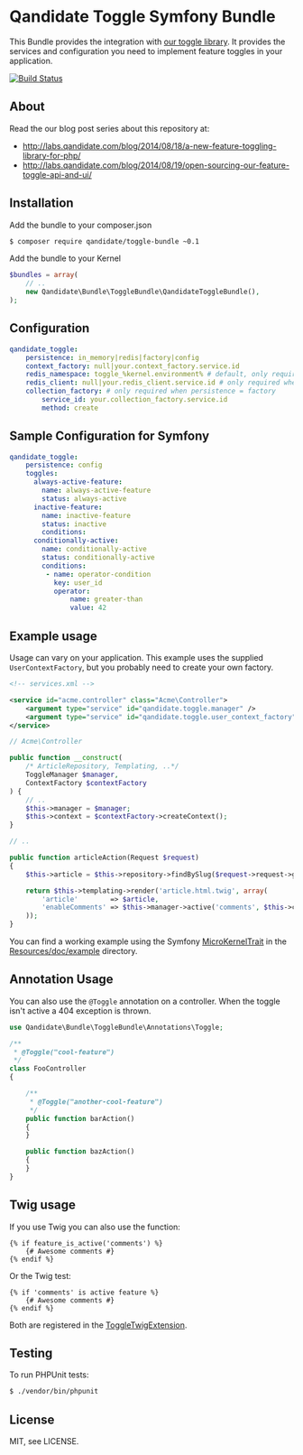 # Qandidate Toggle Symfony Bundle

This Bundle provides the integration with [our toggle library]. It provides the
services and configuration you need to implement feature toggles in your
application.

[![Build Status](https://travis-ci.org/qandidate-labs/qandidate-toggle-bundle.svg?branch=master)](https://travis-ci.org/qandidate-labs/qandidate-toggle-bundle)

[our toggle library]: https://github.com/qandidate-labs/qandidate-toggle

## About

Read the our blog post series about this repository at:
- http://labs.qandidate.com/blog/2014/08/18/a-new-feature-toggling-library-for-php/
- http://labs.qandidate.com/blog/2014/08/19/open-sourcing-our-feature-toggle-api-and-ui/

## Installation

Add the bundle to your composer.json

```bash
$ composer require qandidate/toggle-bundle ~0.1
```

Add the bundle to your Kernel

```php
$bundles = array(
    // ..
    new Qandidate\Bundle\ToggleBundle\QandidateToggleBundle(),
);
```
## Configuration

```yaml
qandidate_toggle:
    persistence: in_memory|redis|factory|config
    context_factory: null|your.context_factory.service.id
    redis_namespace: toggle_%kernel.environment% # default, only required when persistence = redis
    redis_client: null|your.redis_client.service.id # only required when persistence = redis
    collection_factory: # only required when persistence = factory
        service_id: your.collection_factory.service.id
        method: create
```

## Sample Configuration for Symfony

```yaml
qandidate_toggle:
    persistence: config
    toggles:
      always-active-feature:
        name: always-active-feature
        status: always-active
      inactive-feature:
        name: inactive-feature
        status: inactive
        conditions: 
      conditionally-active:
        name: conditionally-active
        status: conditionally-active
        conditions:
         - name: operator-condition
           key: user_id
           operator:
               name: greater-than
               value: 42
```

## Example usage

Usage can vary on your application. This example uses the supplied
`UserContextFactory`, but you probably need to create your own factory.

```xml
<!-- services.xml -->

<service id="acme.controller" class="Acme\Controller">
    <argument type="service" id="qandidate.toggle.manager" />
    <argument type="service" id="qandidate.toggle.user_context_factory" />
</service>
```

```php
// Acme\Controller

public function __construct(
    /* ArticleRepository, Templating, ..*/ 
    ToggleManager $manager, 
    ContextFactory $contextFactory
) {
    // ..
    $this->manager = $manager;
    $this->context = $contextFactory->createContext();
}

// ..

public function articleAction(Request $request)
{
    $this->article = $this->repository->findBySlug($request->request->get('slug'));

    return $this->templating->render('article.html.twig', array(
        'article'        => $article,
        'enableComments' => $this->manager->active('comments', $this->context),
    ));
}
```

You can find a working example using the Symfony [MicroKernelTrait](https://symfony.com/doc/current/configuration/micro_kernel_trait.html)
in the [Resources/doc/example](https://github.com/qandidate-labs/qandidate-toggle-bundle/tree/master/Resources/doc/example) directory.

## Annotation Usage

You can also use the `@Toggle` annotation on a controller. When the toggle isn't active a 404 exception is thrown.

```php
use Qandidate\Bundle\ToggleBundle\Annotations\Toggle;

/**
 * @Toggle("cool-feature")
 */
class FooController
{

    /**
     * @Toggle("another-cool-feature")
     */
    public function barAction()
    {
    }

    public function bazAction()
    {
    }
}
```

## Twig usage

If you use Twig you can also use the function:

```jinja
{% if feature_is_active('comments') %}
    {# Awesome comments #}
{% endif %}
```
Or the Twig test:

```jinja
{% if 'comments' is active feature %}
    {# Awesome comments #}
{% endif %}
```

Both are registered in the [ToggleTwigExtension](Twig/ToggleTwigExtension.php).

## Testing

To run PHPUnit tests:

```bash
$ ./vendor/bin/phpunit
```

## License

MIT, see LICENSE.
